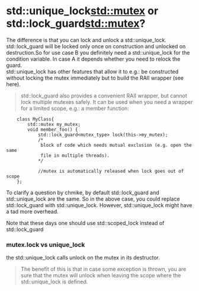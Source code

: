 # std::unique_lock<std::mutex> or std::lock_guard<std::mutex>?

The difference is that you can lock and unlock a std::unique_lock. std::lock_guard will be locked only once on construction and unlocked on destruction.So for use case B you definitely need a std::unique_lock for the condition variable. In case A it depends whether you need to relock the guard.</br>
std::unique_lock has other features that allow it to e.g.: be constructed without locking the mutex immediately but to build the RAII wrapper (see here).

>std::lock_guard also provides a convenient RAII wrapper, but cannot lock multiple mutexes safely. It can be used when you need a wrapper for a limited scope, e.g.: a member function:

        class MyClass{
            std::mutex my_mutex;
            void member_foo() {
                std::lock_guard<mutex_type> lock(this->my_mutex);            
                /*
                 block of code which needs mutual exclusion (e.g. open the same 
                 file in multiple threads).
                */

                //mutex is automatically released when lock goes out of scope           
        };
To clarify a question by chmike, by default std::lock_guard and std::unique_lock are the same. So in the above case, you could replace std::lock_guard with std::unique_lock. However, std::unique_lock might have a tad more overhead.

Note that these days one should use std::scoped_lock instead of std::lock_guard

### mutex.lock vs unique_lock

the std::unique_lock calls unlock on the mutex in its destructor.

> The benefit of this is that in case some exception is thrown, you are sure that the mutex will unlock when leaving the scope where the std::unique_lock is defined.
